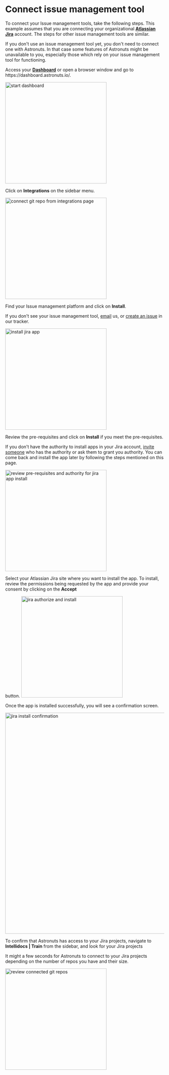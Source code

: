 # Connect issue management tool

To connect your Issue management tools, take the following steps.
This example assumes that you are connecting your organizational **[Atlassian Jira](https://www.atlassian.com/software/jira)** account.
The steps for other issue management tools are similar.

<tip>
    <p>
        If you don't use an issue management tool yet, you don't need to connect one with Astronuts.
        In that case some features of Astronuts might be unavailable to you,
        especially those which rely on your issue management tool for functioning.
    </p>
</tip>

<procedure title="Connect your Jira account" id="connect-jira-account">
    <step>
        <p>Access your <a href="https://dashboard.astronuts.io/"><b>Dashboard</b></a> or open a browser window and go to https://dashboard.astronuts.io/.</p>
    <img src="account-dashboard.png" alt="start dashboard" border-effect="line" width="321" thumbnail="true"/>
    </step>
    <step>
        <p>Click on <b>Integrations</b> on the sidebar menu.</p>
        <img src="integrations-settings.png" alt="connect git repo from integrations page" border-effect="line" width="321" thumbnail="true"/>
    </step>
    <step>
        <p>Find your Issue management platform and click on <b>Install</b>.</p>
        <tip>
            <p>
                If you don't see your issue management tool, <a href="mailto:support@astronuts.io">email</a> us,
                or <a href="https://github.com/astronuts-app/astronuts-tracker/issues">create an issue</a> in our tracker.
            </p>
        </tip>
        <img src="install-jira-app.png" alt="install jira app" border-effect="line" width="321" thumbnail="false"/>
    </step>
    <step>
        <p>Review the pre-requisites and click on <b>Install</b> if you meet the pre-requisites.</p>
        <tip>
            <p>
                If you don't have the authority to install apps in your Jira account,
                <a href="Invite-team-members.md">invite someone</a> who has the authority
                or ask them to grant you authority.
                You can come back and install the app later by following the steps mentioned on this page.
            </p>
        </tip>
        <img src="jira-review-pre-requisites.png" alt="review pre-requisites and authority for jira app install" border-effect="line" width="321" thumbnail="true"/>
    </step>
    <step>
        <p>Select your Atlassian Jira site where you want to install the app. To install, review the permissions being requested by the app and provide your consent by clicking on the <b>Accept</b></p> button.
        <img src="jira-install-and-authorize.png" alt="jira authorize and install" border-effect="line" width="321" 
        thumbnail="true"/>
    </step>
    <step>
        <p>Once the app is installed successfully, you will see a confirmation screen. </p>
        <img src="jira-install-success.png" alt="jira install confirmation" border-effect="line" width="700" 
thumbnail="false"/>
    </step>
    <step>
        <p>To confirm that Astronuts has access to your Jira projects, navigate to 
            <b>Intellidocs | Train</b> from the sidebar, and look for your Jira projects</p>
        <tip>
            <p>
                It might a few seconds for Astronuts
                to connect to your Jira projects depending on the number of repos you have and their size.
            </p>
        </tip>
        <img src="review-jira-projects.png" alt="review connected git repos" border-effect="line" width="321" 
        thumbnail="true"/>
    </step>
</procedure>